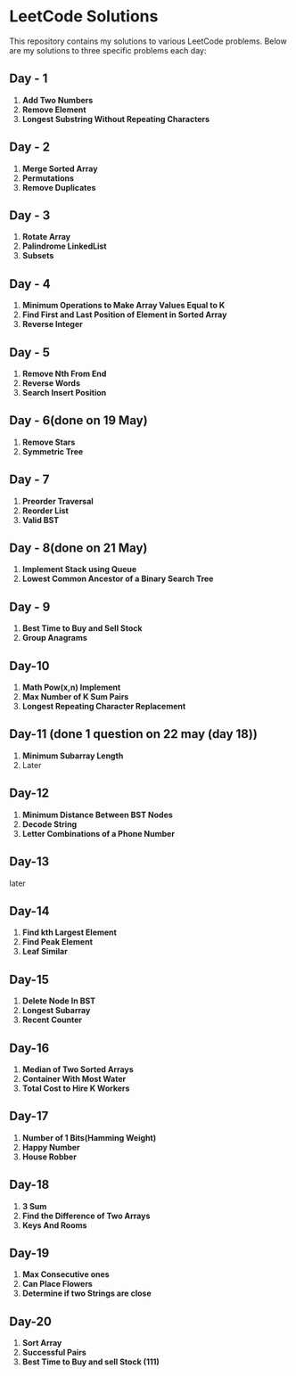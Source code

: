 # LeetCode Solutions

This repository contains my solutions to various LeetCode problems. Below are my solutions to three specific problems each day:

## Day - 1
1. **Add Two Numbers**  
2. **Remove Element**  
3. **Longest Substring Without Repeating Characters**
   
## Day - 2
1. **Merge Sorted Array**  
2. **Permutations**  
3. **Remove Duplicates**

## Day - 3
1. **Rotate Array**  
2. **Palindrome LinkedList**  
3. **Subsets**

## Day - 4
1. **Minimum Operations to Make Array Values Equal to K**  
2. **Find First and Last Position of Element in Sorted Array**  
3. **Reverse Integer**

## Day - 5
1. **Remove Nth From End**  
2. **Reverse Words**  
3. **Search Insert Position**

## Day - 6(done on 19 May)
1. **Remove Stars**
2. **Symmetric Tree**

## Day - 7
1. **Preorder Traversal**  
2. **Reorder List**  
3. **Valid BST**

## Day - 8(done on 21 May)
1. **Implement Stack using Queue**
2. **Lowest Common Ancestor of a Binary Search Tree**

## Day - 9
1. **Best Time to Buy and Sell Stock**  
2. **Group Anagrams**

## Day-10
1. **Math Pow(x,n) Implement**
2. **Max Number of K Sum Pairs**
3. **Longest Repeating Character Replacement**

## Day-11 (done 1 question on 22 may (day 18))
1. **Minimum Subarray Length**
2. Later
 
## Day-12
1. **Minimum Distance Between BST Nodes**
2. **Decode String**
3. **Letter Combinations of a Phone Number**

## Day-13
later

## Day-14
1. **Find kth Largest Element**
2. **Find Peak Element**
3. **Leaf Similar**

## Day-15
1. **Delete Node In BST**
2. **Longest Subarray**
3. **Recent Counter**

## Day-16
1. **Median of Two Sorted Arrays**
2. **Container With Most Water**
3. **Total Cost to Hire K Workers** 

## Day-17
1. **Number of 1 Bits(Hamming Weight)**
2. **Happy Number**
3. **House Robber**

## Day-18
1. **3 Sum**
2. **Find the Difference of Two Arrays**
3. **Keys And Rooms**

## Day-19
1. **Max Consecutive ones**
2. **Can Place Flowers**
3. **Determine if two Strings are close**


## Day-20
1. **Sort Array**
2. **Successful Pairs**
3. **Best Time to Buy and sell Stock (111)**
